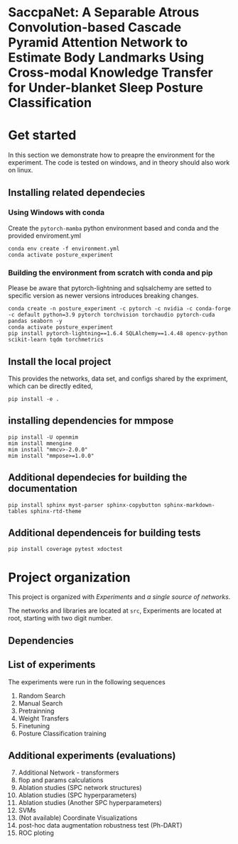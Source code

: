 # SaccpaNet: A Separable Atrous Convolution-based Cascade Pyramid Attention Network to Estimate Body Landmarks Using Cross-modal Knowledge Transfer for Under-blanket Sleep Posture Classification 


# Get started
In this section we demonstrate how to preapre the environment for the experiment. 
The code is tested on windows, and in theory should also work on linux. 

## Installing related dependecies
### Using Windows with conda
Create the `pytorch-mamba` python environment based and conda and the provided enviroment.yml
``` batch
conda env create -f environment.yml
conda activate posture_experiment
```
### Building the environment from scratch with conda and pip
Please be aware that pytorch-lightning and sqlsalchemy are setted to specific version as newer versions introduces breaking changes. 
``` batch
conda create -n posture_experiment -c pytorch -c nvidia -c conda-forge -c default python=3.9 pytorch torchvision torchaudio pytorch-cuda pandas seaborn -y
conda activate posture_experiment
pip install pytorch-lightning==1.6.4 SQLAlchemy==1.4.48 opencv-python scikit-learn tqdm torchmetrics
```


## Install the local project
This provides the networks, data set, and configs shared by the expriment, which can be directly edited,

``` batch
pip install -e . 
```

## installing dependencies for mmpose
``` batch
pip install -U openmim
mim install mmengine
mim install "mmcv>-2.0.0"
mim install "mmpose>=1.0.0"
```

## Additional dependecies for building the documentation
``` batch
pip install sphinx myst-parser sphinx-copybutton sphinx-markdown-tables sphinx-rtd-theme
```

## Additional dependenceis for building tests
``` batch
pip install coverage pytest xdoctest
```


# Project organization
This project is organized with *Experiments* and *a single source of networks*.

The networks and libraries are located at `src`, Experiments are located at root, starting with two digit number.

## Dependencies


## List of experiments
The experiments were run in the following sequences
1. Random Search
2. Manual Search
3. Pretrainning
4. Weight Transfers 
5. Finetuning
6. Posture Classification training 

## Additional experiments (evaluations)
7. Additional Network - transformers
8. flop and params calculations
9. Ablation studies (SPC network structures)
10. Ablation studies (SPC hyperparameters)
11. Ablation studies (Another SPC hyperparameters)
12. SVMs
13. (Not available) Coordinate Visualizations
14. post-hoc data augmentation robustness test (Ph-DART)
15. ROC ploting

